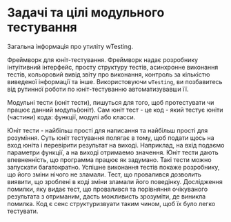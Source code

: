 # Задачі та цілі модульного тестування

Загальна інформація про утиліту wTesting.

Фреймворк для юніт-тестування. Фреймворк надає розробнику інтуітивний інтерфейс, просту структуру тестів, асинхронне виконання тестів, кольоровий вивід звіту про виконання, контроль за кількістю виведеної інформації та інше. Використовуючи `wTesting`, ви позбавитесь від рутинної роботи по юніт-тестуванню автоматизувавши її.

Модульні тести (юніт тести), пишуться для того, щоб протестувати чи працює данний модуль(юніт). Сам юніт тест - це код - який тестує юніти (частини) кода: функції, модулі або класси.

Юніт тести - найбільш прості для написання та найбільш прості для розуміння. Суть юніт тестування полягає в тому, щоб подати щось на вход юніта і перевірити результат на виході. Наприклад, на вхід подаємо параметри функції, а на виході отримаемо значення. Юніт тести дають впевненність, що программа працює як задумано. Такі тести можно запускати багатократно. Успішне виконання тестів покаже розробнику, що його зміни нічого не зламали. Тест, що провалився дозволить виявити, що зроблені в коді зміни зламали його поведінку. Дослідження помилки, яку видає тест, що провалився та порівняння очікуваного результата з отриманим, дасть можливисть зрозуміти, де виникла помилка. Код є сенс структуризвуати таким чином, щоб їх було легко тестувати.
